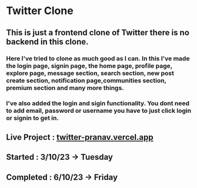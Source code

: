 # Twitter Clone

## This is just a frontend clone of Twitter there is no backend in this clone.

### Here I've tried to clone as much good as I can. In this I've made the login page, signin page, the home page, profile page, explore page, message section, search section, new post create section, notification page,communities section, premium section and many more things.

### I've also added the login and sigin functionality. You dont need to add email, password or username you have to just click login or signin to get in.

## Live Project : <a href="https://twitter-pranav.vercel.app" target="_blank">twitter-pranav.vercel.app</a>

## Started : 3/10/23 -> Tuesday

## Completed : 6/10/23 -> Friday


